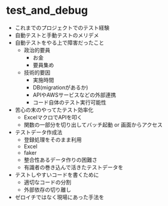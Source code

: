 # test_and_debug

- これまでのプロジェクトでのテスト経験
- 自動テストと手動テストのメリデメ
- 自動テストをやる上で障害だったこと
   - 政治的要員
     - お金
     - 要員集め
   - 技術的要因
     - 実施時間
     - DB(migrationがあるか)
     - APIやAWSサービスなどの外部連携
     - コード自体のテスト実行可能性
- 苦心の末のやってたテスト効率化
  - ExcelマクロでAPIを叩く
  - 関数の一部分を切り出してバッチ起動 or 画面からアクセス
- テストデータ作成法
  - 登録処理をそのまま利用
  - Excel
  - faker
  - 整合性あるデータ作りの困難さ
  - 有識者の巻き込んで活きたテストデータを
- テストしやすいコードを書くために
   - 適切なコードの分割
   - 外部依存の切り離し
- ゼロイチではなく現場にあった手法を

